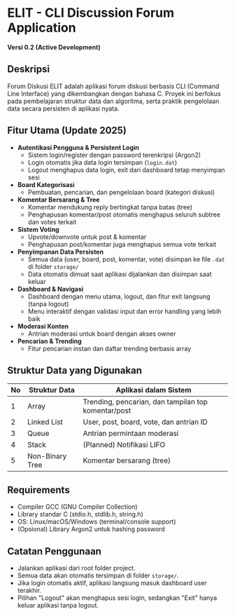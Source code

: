 # ELIT - CLI Discussion Forum Application
**Versi 0.2 (Active Development)**

## Deskripsi
Forum Diskusi ELIT adalah aplikasi forum diskusi berbasis CLI (Command Line Interface) yang dikembangkan dengan bahasa C. Proyek ini berfokus pada pembelajaran struktur data dan algoritma, serta praktik pengelolaan data secara persisten di aplikasi nyata.

## Fitur Utama (Update 2025)
- **Autentikasi Pengguna & Persistent Login**
  - Sistem login/register dengan password terenkripsi (Argon2)
  - Login otomatis jika data login tersimpan (`login.dat`)
  - Logout menghapus data login, exit dari dashboard tetap menyimpan sesi
- **Board Kategorisasi**
  - Pembuatan, pencarian, dan pengelolaan board (kategori diskusi)
- **Komentar Bersarang & Tree**
  - Komentar mendukung reply bertingkat tanpa batas (tree)
  - Penghapusan komentar/post otomatis menghapus seluruh subtree dan votes terkait
- **Sistem Voting**
  - Upvote/downvote untuk post & komentar
  - Penghapusan post/komentar juga menghapus semua vote terkait
- **Penyimpanan Data Persisten**
  - Semua data (user, board, post, komentar, vote) disimpan ke file `.dat` di folder `storage/`
  - Data otomatis dimuat saat aplikasi dijalankan dan disimpan saat keluar
- **Dashboard & Navigasi**
  - Dashboard dengan menu utama, logout, dan fitur exit langsung (tanpa logout)
  - Menu interaktif dengan validasi input dan error handling yang lebih baik
- **Moderasi Konten**
  - Antrian moderasi untuk board dengan akses owner
- **Pencarian & Trending**
  - Fitur pencarian instan dan daftar trending berbasis array

## Struktur Data yang Digunakan
| No | Struktur Data       | Aplikasi dalam Sistem                |
|----|---------------------|-------------------------------------|
| 1  | Array               | Trending, pencarian, dan tampilan top komentar/post |
| 2  | Linked List         | User, post, board, vote, dan antrian ID |
| 3  | Queue               | Antrian permintaan moderasi         |
| 4  | Stack               | (Planned) Notifikasi LIFO           |
| 5  | Non-Binary Tree     | Komentar bersarang (tree)           |

## Requirements
- Compiler GCC (GNU Compiler Collection)
- Library standar C (stdio.h, stdlib.h, string.h)
- OS: Linux/macOS/Windows (terminal/console support)
- (Opsional) Library Argon2 untuk hashing password

## Catatan Penggunaan
- Jalankan aplikasi dari root folder project.
- Semua data akan otomatis tersimpan di folder `storage/`.
- Jika login otomatis aktif, aplikasi langsung masuk dashboard user terakhir.
- Pilihan "Logout" akan menghapus sesi login, sedangkan "Exit" hanya keluar aplikasi tanpa logout.
